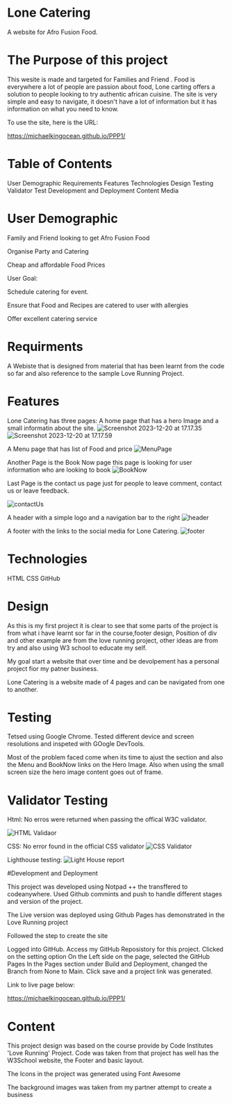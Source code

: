 # Lone Catering
A website for Afro Fusion Food.

# The Purpose of this project
This wesite is made and targeted for Families and Friend . Food is everywhere a lot of people are passion about food, Lone carting offers a solution to people looking to try authentic african cuisine.
The site is very simple and easy to navigate, it doesn't have a lot of information but it has information on what you need to know.

To use the site, here is the URL:

https://michaelkingocean.github.io/PPP1/


# Table of Contents

User Demographic
Requirements
Features
Technologies 
Design
Testing
Validator Test
Development and Deployment
Content
Media

# User Demographic

Family and Friend looking to get Afro Fusion Food

Organise Party and Catering

Cheap and affordable Food Prices

User Goal:

Schedule catering for event.

Ensure that Food and Recipes are catered to user with allergies

Offer excellent catering service


# Requirments

A Webiste that is designed from material that has been learnt from the code so far and also reference to the sample Love Running Project.

# Features

Lone Catering has three pages:
A home page that has a hero Image and a small informatin about the site.
![Screenshot 2023-12-20 at 17.17.35](assets/image/HomePage.png)
![Screenshot 2023-12-20 at 17.17.59](assets/image/homePage.png)

A Menu page that has list of Food and price
![MenuPage](assets/image/MenuPage.png)

Another Page is the Book Now page this page is looking for user information who are looking to book 
![BookNow](assets/image/bookNow.png)

Last Page is the contact us page just for people to leave comment, contact us or leave feedback.

![contactUs](assets/image/contactUs.png)

A header with a simple logo and a navigation bar to the right 
![header](assets/image/header.png)

A footer with the links to the social media for Lone Catering.
![footer](assets/image/footer.png)

# Technologies

HTML
CSS
GitHub

# Design

As this is my first project it is clear to see that some parts of the project is from what i have learnt sor far in the course,footer design, Position of div and other example are from the love running project, other ideas are from try and also using W3 school to educate my self.

My goal start a website that over time and be devolpement has a personal project fior my patner business.

Lone Catering is a website made of 4 pages and can be navigated from one to another.                                                                                                                                  
# Testing

Tetsed using Google Chrome. Tested different device and screen resolutions and inspeted with GOogle DevTools.

Most of the problem faced come when its time to ajust the section and also the Menu and BookNow links on the Hero Image. Also when using the small screen size the hero image content goes out of frame.

# Validator Testing 

Html: No erros were returned when passing the offical W3C validator.

![HTML Validaor](assets/image/HTMLValidation.png)

CSS: No error found in the official CSS validator
![CSS Validator](assets/image/CSSValidator.png)

Lighthouse testing:
![Light House report](assets/image/LightHouse.png)

#Development and Deployment

This project was developed using Notpad ++ the transffered to codeanywhere. Used Github commints and push to handle different stages and version of the project.

The Live version was deployed using Github Pages has demonstrated in the Love Running project

Followed the step to create the site

Logged into GitHub.
Access my GitHub Reposistory for this project.
Clicked on the setting option 
On the Left side on the page, selected the GitHub Pages
In the Pages section under Build and Deployment, changed the Branch from None to Main.
Click save and a project link was generated.

Link to live page below:

https://michaelkingocean.github.io/PPP1/


# Content

This project design was based on the course provide by Code Institutes 'Love Running' Project. Code was taken from that project has well has the W3School website, the Footer and basic layout.

The Icons in the project was generated using Font Awesome

The background images was taken from my partner attempt to create a business  


